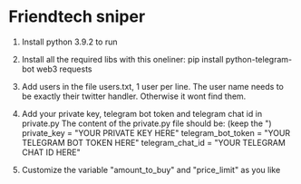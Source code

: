 # Friendtech sniper

1) Install python 3.9.2 to run

2) Install all the required libs with this oneliner:
    pip install python-telegram-bot web3 requests

3) Add users in the file users.txt, 1 user per line.
    The user name needs to be exactly their twitter handler. Otherwise it wont find them.

4) Add your private key, telegram bot token and telegram chat id in private.py
    The content of the private.py file should be: (keep the ")
    private_key = "YOUR PRIVATE KEY HERE"
    telegram_bot_token = "YOUR TELEGRAM BOT TOKEN HERE"
    telegram_chat_id = "YOUR TELEGRAM CHAT ID HERE"

6) Customize the variable "amount_to_buy" and "price_limit" as you like
 
